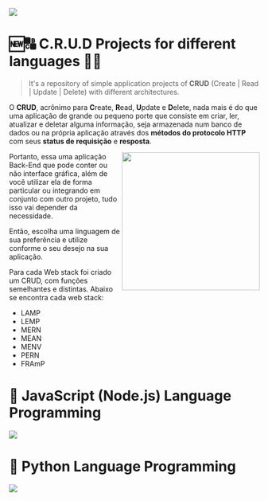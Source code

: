 <a href="https://github.com/IsaacAlves7/crud-projects"><img src="https://user-images.githubusercontent.com/61624336/159622843-8f7ffa91-e9a5-49f4-8980-69d03dd2c3a7.png"></a>

# 🆕🔠 C.R.U.D Projects for different languages 🔄🚮
<blockquote>It's a repository of simple application projects of <b>CRUD</b> (Create | Read | Update | Delete) with different architectures.</blockquote> 

O **CRUD**, acrônimo para **C**reate, **R**ead, **U**pdate e **D**elete, nada mais é do que uma aplicação de grande ou pequeno porte que consiste em criar, ler, atualizar e deletar alguma informação, seja armazenada num banco de dados ou na própria aplicação através dos **métodos do protocolo HTTP** com seus **status de requisição** e **resposta**. 

<img src="https://static.platzi.com/media/landing-projects/Proyecto-Python-CRUD.png" height="277" align="right">

Portanto, essa uma aplicação Back-End que pode conter ou não interface gráfica, além de você utilizar ela de forma particular ou integrando em conjunto com outro projeto, tudo isso vai depender da necessidade.

Então, escolha uma linguagem de sua preferência e utilize conforme o seu desejo na sua aplicação.

Para cada Web stack foi criado um CRUD, com funções semelhantes e distintas. Abaixo se encontra cada web stack:

- LAMP
- LEMP
- MERN
- MEAN
- MENV
- PERN
- FRAmP

# 📜 JavaScript (Node.js) Language Programming
<img src="https://www.webdesignemfoco.com/img/files/original/368570-crud-nodejs-l.jpg">

# 🐍 Python Language Programming
<img src="https://www.webdesignemfoco.com/img/files/original/194176-banner-curso-de-python-l.jpg">
